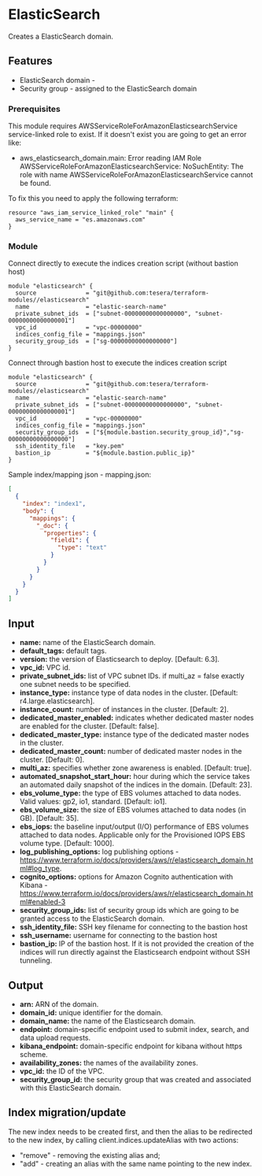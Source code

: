 # ElasticSearch
Creates a ElasticSearch domain.

## Features
- ElasticSearch domain - 
- Security group - assigned to the ElasticSearch domain

### Prerequisites
This module requires AWSServiceRoleForAmazonElasticsearchService service-linked role to exist. If it doesn't exist you are going to get an error like:
* aws_elasticsearch_domain.main: Error reading IAM Role AWSServiceRoleForAmazonElasticsearchService: NoSuchEntity: The role with name AWSServiceRoleForAmazonElasticsearchService cannot be found.

To fix this you need to apply the following terraform:
```hcl-terraform
resource "aws_iam_service_linked_role" "main" {
  aws_service_name = "es.amazonaws.com"
}
```

### Module
Connect directly to execute the indices creation script (without bastion host)
```hcl-terraform
module "elasticsearch" {
  source              = "git@github.com:tesera/terraform-modules//elasticsearch"
  name                = "elastic-search-name"
  private_subnet_ids  = ["subnet-00000000000000000", "subnet-00000000000000001"]
  vpc_id              = "vpc-00000000"
  indices_config_file = "mappings.json"
  security_group_ids  = ["sg-00000000000000000"]
}
```

Connect through bastion host to execute the indices creation script
```hcl-terraform
module "elasticsearch" {
  source              = "git@github.com:tesera/terraform-modules//elasticsearch"
  name                = "elastic-search-name"
  private_subnet_ids  = ["subnet-00000000000000000", "subnet-00000000000000001"]
  vpc_id              = "vpc-00000000"
  indices_config_file = "mappings.json"
  security_group_ids  = ["${module.bastion.security_group_id}","sg-00000000000000000"]
  ssh_identity_file   = "key.pem"
  bastion_ip          = "${module.bastion.public_ip}"
}
```

Sample index/mapping json - mapping.json:
```json
[
  {
    "index": "index1",
    "body": {
      "mappings": {
        "_doc": {
          "properties": {
            "field1": {
              "type": "text"
            }
          }
        }
      }
    }
  }
]
```

## Input
- **name:** name of the ElasticSearch domain.
- **default_tags:** default tags.
- **version:** the version of Elasticsearch to deploy. [Default: 6.3].
- **vpc_id:** VPC id.
- **private_subnet_ids:** list of VPC subnet IDs. if multi_az = false exactly one subnet needs to be specified.
- **instance_type:** instance type of data nodes in the cluster. [Default: r4.large.elasticsearch]. 
- **instance_count:** number of instances in the cluster. [Default: 2].
- **dedicated_master_enabled:** indicates whether dedicated master nodes are enabled for the cluster. [Default: false].
- **dedicated_master_type:** instance type of the dedicated master nodes in the cluster.
- **dedicated_master_count:** number of dedicated master nodes in the cluster. [Default: 0].
- **multi_az:** specifies whether zone awareness is enabled. [Default: true].
- **automated_snapshot_start_hour:** hour during which the service takes an automated daily snapshot of the indices in the domain. [Default: 23].
- **ebs_volume_type:** the type of EBS volumes attached to data nodes. Valid values: gp2, io1, standard. [Default: io1].
- **ebs_volume_size:** the size of EBS volumes attached to data nodes (in GB). [Default: 35].
- **ebs_iops:** the baseline input/output (I/O) performance of EBS volumes attached to data nodes. Applicable only for the Provisioned IOPS EBS volume type. [Default: 1000].
- **log_publishing_options:** log publishing options - https://www.terraform.io/docs/providers/aws/r/elasticsearch_domain.html#log_type.
- **cognito_options:** options for Amazon Cognito authentication with Kibana - https://www.terraform.io/docs/providers/aws/r/elasticsearch_domain.html#enabled-3
- **security_group_ids:** list of security group ids which are going to be granted access to the ElasticSearch domain.
- **ssh_identity_file:** SSH key filename for connecting to the bastion host
- **ssh_username:** username for connecting to the bastion host
- **bastion_ip:** IP of the bastion host. If it is not provided the creation of the indices will run directly against the Elasticsearch endpoint without SSH tunneling.

## Output

- **arn:** ARN of the domain.
- **domain_id:** unique identifier for the domain.
- **domain_name:** the name of the Elasticsearch domain.
- **endpoint:** domain-specific endpoint used to submit index, search, and data upload requests.
- **kibana_endpoint:** domain-specific endpoint for kibana without https scheme.
- **availability_zones:** the names of the availability zones.
- **vpc_id:** the ID of the VPC.
- **security_group_id:** the security group that was created and associated with this ElasticSearch domain.

## Index migration/update
The new index needs to be created first, and then the alias to be redirected to the new index, by calling client.indices.updateAlias with two actions:
 - "remove" - removing the existing alias and;
 - "add" - creating an alias with the same name pointing to the new index.
